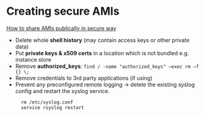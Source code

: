 # Creating secure AMIs
[How to share AMIs publically in secure way](https://aws.amazon.com/articles/how-to-share-and-use-public-amis-in-a-secure-manner/)

* Delete whole **shell history** (may contain access keys or other private data)
* Put **private keys & x509 certs** in a location which is not bundled e.g. instance store
* Remove **authorized_keys**: `find / -name "authorized_keys" –exec rm –f {} \;`
* Remove credentials to 3rd party applications (if using)
* Prevent any preconfigured remote logging -> delete the existing syslog config and restart the syslog service.
  ```
    rm /etc/syslog.conf
    service rsyslog restart
  ```
